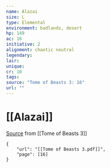 ```yaml
---
name: Alazai
size: L
type: Elemental
environment: badlands, desert
hp: 149
ac: 16
initiative: 2
alignment: chaotic neutral
legendary: 
lair: 
unique: 
cr: 10
tags: 
source: "Tome of Beasts 3: 16"
url: ""
---
```

# [[Alazai]]

[Source](zotero://open-pdf/library/items/BLGR9HVR?page=16) from [[Tome of Beasts 3]]

```pdf
{
	"url": "[[Tome of Beasts 3.pdf]]",
	"page": [16]
}
```

